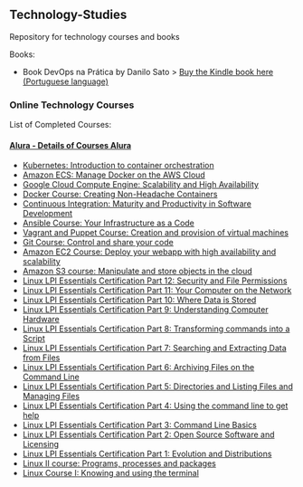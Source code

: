 ## Technology-Studies
Repository for technology courses and books

Books:
  - Book DevOps na Prática by Danilo Sato > [Buy the Kindle book here (Portuguese language)](https://www.amazon.com.br/DevOps-pr%C3%A1tica-software-confi%C3%A1vel-automatizada-ebook/dp/B00VRS7WRS/ref=sr_1_1?s=digital-text&ie=UTF8&qid=1545829621&sr=1-1&keywords=devops)

### Online Technology Courses

List of Completed Courses:
#### [Alura - Details of Courses Alura](https://github.com/hugoledra/Technology-Studies/blob/master/Alura%20Courses/README.md)
  - [Kubernetes: Introduction to container orchestration](https://cursos.alura.com.br/course/kubernetes)
  - [Amazon ECS: Manage Docker on the AWS Cloud](https://cursos.alura.com.br/course/docker-na-amazon-ecs)
  - [Google Cloud Compute Engine: Scalability and High Availability](https://cursos.alura.com.br/course/google-cloud-compute-engine)
  - [Docker Course: Creating Non-Headache Containers](https://cursos.alura.com.br/course/docker-e-docker-compose)
  - [Continuous Integration: Maturity and Productivity in Software Development](https://cursos.alura.com.br/course/integracao-continua-jenkins)
  - [Ansible Course: Your Infrastructure as a Code](https://cursos.alura.com.br/course/infraestrutura-como-codigo-com-ansible)
  - [Vagrant and Puppet Course: Creation and provision of virtual machines](https://cursos.alura.com.br/course/devops-com-vagrant-e-puppet)
  - [Git Course: Control and share your code](https://cursos.alura.com.br/course/git)
  - [Amazon EC2 Course: Deploy your webapp with high availability and scalability](https://cursos.alura.com.br/course/introducao-ao-cloud-do-ec2-no-aws)
  - [Amazon S3 course: Manipulate and store objects in the cloud](https://cursos.alura.com.br/course/aws-s3-manipule-e-armazene-na-nuvem)
  - [Linux LPI Essentials Certification Part 12: Security and File Permissions](https://cursos.alura.com.br/course/linux-essentials-12)
  - [Linux LPI Essentials Certification Part 11: Your Computer on the Network](https://cursos.alura.com.br/course/linux-essentials-11)
  - [Linux LPI Essentials Certification Part 10: Where Data is Stored](https://cursos.alura.com.br/course/linux-essentials-10)
  - [Linux LPI Essentials Certification Part 9: Understanding Computer Hardware](https://cursos.alura.com.br/course/linux-essentials-9)
  - [Linux LPI Essentials Certification Part 8: Transforming commands into a Script](https://cursos.alura.com.br/course/linux-essentials-8)
  - [Linux LPI Essentials Certification Part 7: Searching and Extracting Data from Files](https://cursos.alura.com.br/course/linux-essentials-7)
  - [Linux LPI Essentials Certification Part 6: Archiving Files on the Command Line](https://cursos.alura.com.br/course/linux-essentials-6)
  - [Linux LPI Essentials Certification Part 5: Directories and Listing Files and Managing Files](https://cursos.alura.com.br/course/linux-essentials-5)
  - [Linux LPI Essentials Certification Part 4: Using the command line to get help](https://cursos.alura.com.br/course/linux-essentials-4)
  - [Linux LPI Essentials Certification Part 3: Command Line Basics](https://cursos.alura.com.br/course/linux-essentials-3)
  - [Linux LPI Essentials Certification Part 2: Open Source Software and Licensing](https://cursos.alura.com.br/course/linux-essentials-2)
  - [Linux LPI Essentials Certification Part 1: Evolution and Distributions](https://cursos.alura.com.br/course/linux-essentials-1)
  - [Linux II course: Programs, processes and packages](https://cursos.alura.com.br/course/linux-ubuntu-processos)
  - [Linux Course I: Knowing and using the terminal](https://cursos.alura.com.br/course/linux-ubuntu)
